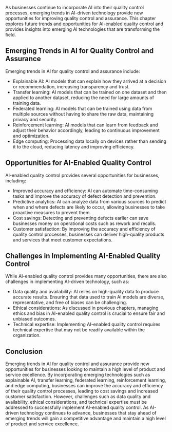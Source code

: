 
As businesses continue to incorporate AI into their quality control processes, emerging trends in AI-driven technology provide new opportunities for improving quality control and assurance. This chapter explores future trends and opportunities for AI-enabled quality control and provides insights into emerging AI technologies that are transforming the field.

Emerging Trends in AI for Quality Control and Assurance
-------------------------------------------------------

Emerging trends in AI for quality control and assurance include:

* Explainable AI: AI models that can explain how they arrived at a decision or recommendation, increasing transparency and trust.
* Transfer learning: AI models that can be trained on one dataset and then applied to another dataset, reducing the need for large amounts of training data.
* Federated learning: AI models that can be trained using data from multiple sources without having to share the raw data, maintaining privacy and security.
* Reinforcement learning: AI models that can learn from feedback and adjust their behavior accordingly, leading to continuous improvement and optimization.
* Edge computing: Processing data locally on devices rather than sending it to the cloud, reducing latency and improving efficiency.

Opportunities for AI-Enabled Quality Control
--------------------------------------------

AI-enabled quality control provides several opportunities for businesses, including:

* Improved accuracy and efficiency: AI can automate time-consuming tasks and improve the accuracy of defect detection and prevention.
* Predictive analytics: AI can analyze data from various sources to predict when and where defects are likely to occur, allowing businesses to take proactive measures to prevent them.
* Cost savings: Detecting and preventing defects earlier can save businesses money on operational costs such as rework and recalls.
* Customer satisfaction: By improving the accuracy and efficiency of quality control processes, businesses can deliver high-quality products and services that meet customer expectations.

Challenges in Implementing AI-Enabled Quality Control
-----------------------------------------------------

While AI-enabled quality control provides many opportunities, there are also challenges in implementing AI-driven technology, such as:

* Data quality and availability: AI relies on high-quality data to produce accurate results. Ensuring that data used to train AI models are diverse, representative, and free of biases can be challenging.
* Ethical considerations: As discussed in previous chapters, managing ethics and bias in AI-enabled quality control is crucial to ensure fair and unbiased outcomes.
* Technical expertise: Implementing AI-enabled quality control requires technical expertise that may not be readily available within the organization.

Conclusion
----------

Emerging trends in AI for quality control and assurance provide new opportunities for businesses looking to maintain a high level of product and service excellence. By incorporating emerging technologies such as explainable AI, transfer learning, federated learning, reinforcement learning, and edge computing, businesses can improve the accuracy and efficiency of their quality control processes, leading to cost savings and increased customer satisfaction. However, challenges such as data quality and availability, ethical considerations, and technical expertise must be addressed to successfully implement AI-enabled quality control. As AI-driven technology continues to advance, businesses that stay ahead of emerging trends will gain a competitive advantage and maintain a high level of product and service excellence.

